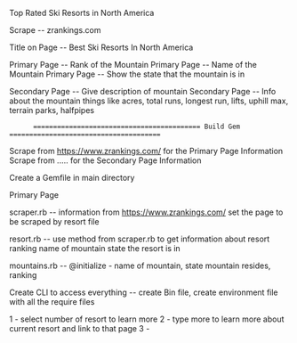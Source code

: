 Top Rated Ski Resorts in North America

Scrape -- zrankings.com

Title on Page -- Best Ski Resorts In North America

Primary Page -- Rank of the Mountain
Primary Page -- Name of the Mountain
Primary Page -- Show the state that the mountain is in

Secondary Page -- Give description of mountain 
Secondary Page -- Info about the mountain things like acres, total runs, longest run, lifts, uphill max, terrain parks, halfpipes


          ========================================== Build Gem ======================================

Scrape from https://www.zrankings.com/ for the Primary Page Information
	Scrape from .....  for the Secondary Page Information

Create a Gemfile in main directory

Primary Page 
		
   scraper.rb -- information from https://www.zrankings.com/
   		set the page to be scraped by resort file

   resort.rb -- use method from scraper.rb to get information about resort
   		ranking
   		name of mountain
   		state the resort is in

   mountains.rb -- @initialize - name of mountain, state mountain resides, ranking

   Create CLI to access everything -- create Bin file, create environment file with all the require files

1 - select number of resort to learn more 
2 - type more to learn more about current resort and link to that page
3 - 